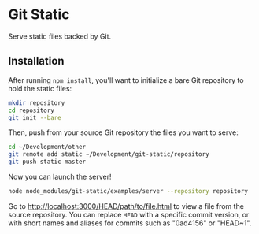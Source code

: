 # Git Static

Serve static files backed by Git.

## Installation

After running `npm install`, you'll want to initialize a bare Git repository to hold the static files:

```bash
mkdir repository
cd repository
git init --bare
```

Then, push from your source Git repository the files you want to serve:

```bash
cd ~/Development/other
git remote add static ~/Development/git-static/repository
git push static master
```

Now you can launch the server!

```bash
node node_modules/git-static/examples/server --repository repository
```

Go to <http://localhost:3000/HEAD/path/to/file.html> to view a file from the source repository. You can replace `HEAD` with a specific commit version, or with short names and aliases for commits such as "0ad4156" or "HEAD~1".
